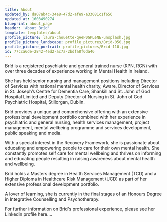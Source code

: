 ```yaml
---
title: About
updated_by: da07ab4c-34e8-47d2-afe9-a33081c1f656
updated_at: 1603490274
blueprint: about_page
header: 'About Bríd'
template: templates/about
profile_picture: laura-chouette-qAeP0GPLeNE-unsplash.jpg
profile_picture_landscape: profile_pictures/Brid-050.jpg
profile_picture_portrait: profile_pictures/Brid-110.jpg
id: 77cca6de-2842-4ed2-ac7a-2bdfa8f6da46
---
```

Bríd is a registered psychiatric and general trained nurse (RPN, RGN) with over three decades of experience working in Mental Health in Ireland.

She has held senior nursing and management positions including Director of Services with national mental health charity, Aware,  Director of Services in St. Joseph’s Centre for Dementia Care, Shankill and St. John of God Hospital Limited and Deputy Director of Nursing in St. John of God Psychiatric Hospital, Stillorgan, Dublin.

Bríd provides a unique and comprehensive offering with an extensive professional development portfolio combined with her experience in psychiatric and general nursing, health services management, project management, mental wellbeing programme and services development, public speaking and media.

With a special interest in the Recovery Framework, she is passionate about educating and empowering people to care for their own mental health. She constantly promotes self care for mental wellbeing and thrives on informing and educating people resulting in raising awareness about mental health and wellbeing. 

Bríd holds a Masters degree in Health Services Management (TCD) and a Higher Diploma in Healthcare Risk Management (UCD) as part of her extensive professional development portfolio.
 
A lover of learning, she is currently in the final stages of an Honours Degree in Integrative Counselling and Psychotherapy.

For further information on Bríd's professional experience, please see her Linkedin profile here....